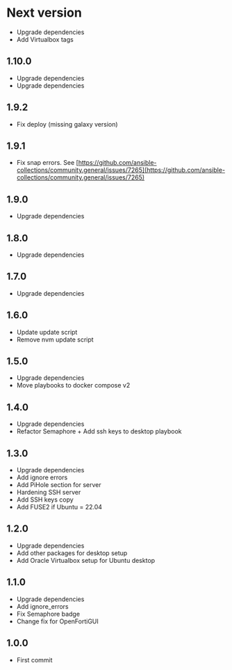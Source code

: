 # Next version
+ Upgrade dependencies
+ Add Virtualbox tags

## 1.10.0
+ Upgrade dependencies
+ Upgrade dependencies

## 1.9.2
+ Fix deploy (missing galaxy version)

## 1.9.1
+ Fix snap errors. See [https://github.com/ansible-collections/community.general/issues/7265](https://github.com/ansible-collections/community.general/issues/7265)

## 1.9.0
+ Upgrade dependencies

## 1.8.0
+ Upgrade dependencies

## 1.7.0
+ Upgrade dependencies

## 1.6.0
+ Update update script
+ Remove nvm update script

## 1.5.0
+ Upgrade dependencies
+ Move playbooks to docker compose v2

## 1.4.0
+ Upgrade dependencies
+ Refactor Semaphore + Add ssh keys to desktop playbook

## 1.3.0
+ Upgrade dependencies
+ Add ignore errors
+ Add PiHole section for server
+ Hardening SSH server
+ Add SSH keys copy
+ Add FUSE2 if Ubuntu = 22.04

## 1.2.0
+ Upgrade dependencies
+ Add other packages for desktop setup
+ Add Oracle Virtualbox setup for Ubuntu desktop

## 1.1.0
+ Upgrade dependencies
+ Add ignore_errors
+ Fix Semaphore badge
+ Change fix for OpenFortiGUI

## 1.0.0
+ First commit

